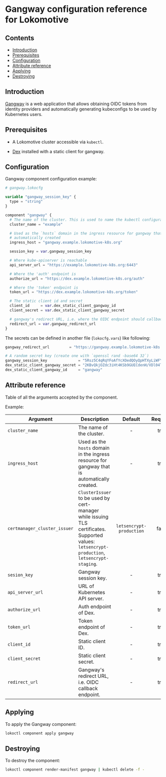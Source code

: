 # Gangway configuration reference for Lokomotive

## Contents

* [Introduction](#introduction)
* [Prerequisites](#prerequisites)
* [Configuration](#configuration)
* [Attribute reference](#attribute-reference)
* [Applying](#applying)
* [Destroying](#destroying)

## Introduction

[Gangway](https://github.com/heptiolabs/gangway) is a web application that allows obtaining OIDC
tokens from identity providers and automatically generating kubeconfigs to be used by Kubernetes
users.

## Prerequisites

* A Lokomotive cluster accessible via `kubectl`.

* [Dex](dex.md) installed with a static client for gangway.

## Configuration

Gangway component configuration example:

```tf
# gangway.lokocfg

variable "gangway_session_key" {
  type = "string"
}

component "gangway" {
  # The name of the cluster. This is used to name the kubectl configuration context.
  cluster_name = "example"

  # Used as the `hosts` domain in the ingress resource for gangway that is
  # automatically created
  ingress_host = "gangway.example.lokomotive-k8s.org"

  session_key = var.gangway_session_key

  # Where kube-apiserver is reachable
  api_server_url = "https://example.lokomotive-k8s.org:6443"

  # Where the 'auth' endpoint is
  authorize_url = "https://dex.example.lokomotive-k8s.org/auth"

  # Where the 'token' endpoint is
  token_url = "https://dex.example.lokomotive-k8s.org/token"

  # The static client id and secret
  client_id     = var.dex_static_client_gangway_id
  client_secret = var.dex_static_client_gangway_secret

  # gangway's redirect URL, i.e. where the OIDC endpoint should callback to
  redirect_url = var.gangway_redirect_url
}
```

The secrets can be defined in another file (`lokocfg.vars`) like following:

```tf
gangway_redirect_url         = "https://gangway.example.lokomotive-k8s.org/callback"

# A random secret key (create one with `openssl rand -base64 32`)
gangway_session_key              = "5Rsz5C4qRqYFoAfYcXOedQOyQpHTXyLiWFYvtjwjtm0="
dex_static_client_gangway_secret = "2KBvQkjOZdc3iHt4KSb9GUECdenH/VDl04TwMdSyPcs="
dex_static_client_gangway_id     = "gangway"
```
## Attribute reference

Table of all the arguments accepted by the component.

Example:

| Argument         | Description                                                                                   | Default | Required |
|------------------|-----------------------------------------------------------------------------------------------|:-------:|:--------:|
| `cluster_name`   | The name of the cluster.                                                                      | -       | true     |
| `ingress_host`   | Used as the `hosts` domain in the ingress resource for gangway that is automatically created. | -       | true     |
| `certmanager_cluster_issuer` | `ClusterIssuer` to be used by cert-manager while issuing TLS certificates. Supported values: `letsencrypt-production`, `letsencrypt-staging`. | `letsencrypt-production` | false |
| `sesion_key`     | Gangway session key.                                                                          | -       | true     |
| `api_server_url` | URL of Kubernetes API server.                                                                 | -       | true     |
| `authorize_url`  | Auth endpoint of Dex.                                                                         | -       | true     |
| `token_url`      | Token endpoint of Dex.                                                                        | -       | true     |
| `client_id`      | Static client ID.                                                                             | -       | true     |
| `client_secret`  | Static client secret.                                                                         | -       | true     |
| `redirect_url`   | Gangway's redirect URL, i.e. OIDC callback endpoint.                                          | -       | true     |

## Applying

To apply the Gangway component:

```bash
lokoctl component apply gangway
```
## Destroying

To destroy the component:

```bash
lokoctl component render-manifest gangway | kubectl delete -f -
```

